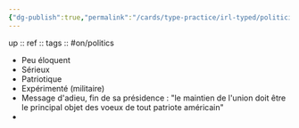 ```yaml
---
{"dg-publish":true,"permalink":"/cards/type-practice/irl-typed/politiciens/presidents-us/george-washington/","created":"","updated":"2023-02-19T16:11:11.753+01:00"}
---
```


up :: 
ref :: 
tags :: #on/politics 

- Peu éloquent 
- Sérieux 
- Patriotique 
- Expérimenté (militaire)
- Message d'adieu, fin de sa présidence : "le maintien de l'union doit être le principal objet des voeux de tout patriote américain"
- 